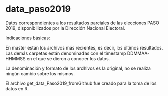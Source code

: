 # data_paso2019
Datos correspondientes a los resultados parciales de las elecciones PASO 2019, disponibilizados por la Dirección Nacional Electoral.

Indicaciones básicas:

En master están los archivos más recientes, es decir, los últimos resultados.
Las demás carpetas están denominadas con el timestamp DDMMAA-HHMMSS en el que se dieron a conocer los datos.

La denominación y formato de los archivos es la original, no se realiza ningún cambio sobre los mismos.

El archivo get_data_Paso2019_fromGithub fue creado para la toma de los datos en R.
